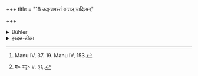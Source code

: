 +++
title = "18 उद्यन्तमस्तं यन्तञ् चादित्यन्"

+++

<details><summary>Bühler</summary>

18. He shall avoid to look at the sun when he rises or sets. [^9] 


[^9]:  Manu IV, 37. 19. Manu IV, 153.
</details>

<details><summary>हरदत्त-टीका</summary>

## सूत्रम्
उद्यन्तमस्तं यन्तं चाऽऽदित्यं दर्शने वर्जयेत् ॥२०॥  
### टिप्पनी
उदयसमये अस्तमयसमये वा आदित्यं न पश्येत् ।  
[^२]मनुस्तु —  

> नेक्षेतोद्यन्तम् आदित्यं  
> नाऽस्तं यन्तं कदाचन ।  
> नोपरक्तं न वारिस्थं  
> न मध्यं नभसो गतम् ॥

इति ॥ २० ॥  

[^२]: म० स्मृ० ४. ३६.
</details>
